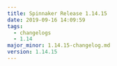 ```yaml
---
title: Spinnaker Release 1.14.15
date: 2019-09-16 14:09:59
tags:
  - changelogs
  - 1.14
major_minor: 1.14.15-changelog.md
version: 1.14.15
---
```


<script src="https://gist.github.com/spinnaker-release/52b1de1551a8830a8945b3c49ef66fe3.js"/>

